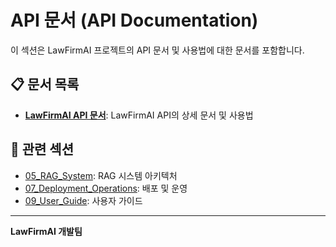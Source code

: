 # API 문서 (API Documentation)

이 섹션은 LawFirmAI 프로젝트의 API 문서 및 사용법에 대한 문서를 포함합니다.

## 📋 문서 목록

- **[LawFirmAI API 문서](lawfirm_ai_api.md)**: LawFirmAI API의 상세 문서 및 사용법

## 🔗 관련 섹션

- [05_RAG_System](../05_rag_system/README.md): RAG 시스템 아키텍처
- [07_Deployment_Operations](../07_deployment_operations/README.md): 배포 및 운영
- [09_User_Guide](../09_user_guide/README.md): 사용자 가이드

---

**LawFirmAI 개발팀**

